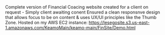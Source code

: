 Complete version of Financial Coacing website created for a client on request - Simply client awaiting conent
Ensured a clean responsnve design that allows focus to be on content & uses UX/UI principles like the Thumb Zone.
Hosted on my AWS EC2 instance: https://lesegosite.s3.us-east-1.amazonaws.com/KeamoMain/keamo-main/FinSite/Demo.html
